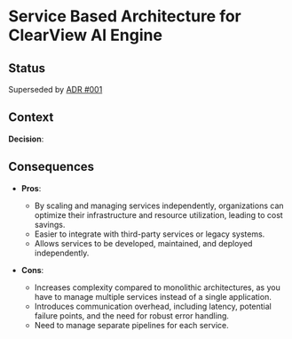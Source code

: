 # Service Based Architecture for ClearView AI Engine

## Status
Superseded by [ADR #001](ADR%20001%3A%20Architecture%20Decision%20for%20ClearView%20Platform.md)

## Context

**Decision**:  


## Consequences
* **Pros**:
  * By scaling and managing services independently, organizations can optimize their infrastructure and resource utilization, leading to cost savings.
  * Easier to integrate with third-party services or legacy systems.
  * Allows services to be developed, maintained, and deployed independently.

* **Cons**:
  * Increases complexity compared to monolithic architectures, as you have to manage multiple services instead of a single application.
  * Introduces communication overhead, including latency, potential failure points, and the need for robust error handling.
  * Need to manage separate pipelines for each service.
